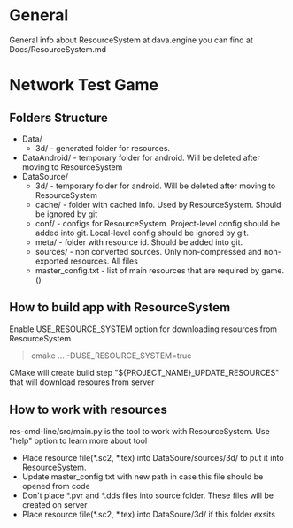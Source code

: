 
# General
General info about ResourceSystem at dava.engine you can find at Docs/ResourceSystem.md


# Network Test Game


## Folders Structure

* Data/
    * 3d/ - generated folder for resources. 
* DataAndroid/ - temporary folder for android. Will be deleted after moving to ResourceSystem
* DataSource/
    * 3d/ - temporary folder for android. Will be deleted after moving to ResourceSystem
    * cache/ - folder with cached info. Used by ResourceSystem. Should be ignored by git
    * conf/ - configs for ResourceSystem. Project-level config should be added into git. Local-level config should be ignored by git.
    * meta/ - folder with resource id. Should be added into git.
    * sources/ - non converted sources. Only non-compressed and non-exported resources. All files 
    * master_config.txt - list of main resources that are required by game. ()


## How to build app with ResourceSystem

Enable USE\_RESOURCE\_SYSTEM option for downloading resources from ResourceSystem  
> cmake ... -DUSE\_RESOURCE\_SYSTEM=true

CMake will create build step "${PROJECT\_NAME}\_UPDATE\_RESOURCES" that will download resoures from server 


## How to work with resources

res-cmd-line/src/main.py is the tool to work with ResourceSystem. Use "help" option to learn more about tool

* Place resource file(*.sc2, *.tex) into DataSoure/sources/3d/ to put it into ResourceSystem. 
* Update master_config.txt with new path in case this file should be opened from code
* Don't place *.pvr and *.dds files into source folder. These files will be created on server
* Place resource file(*.sc2, *.tex) into DataSoure/3d/ if this folder exsits

